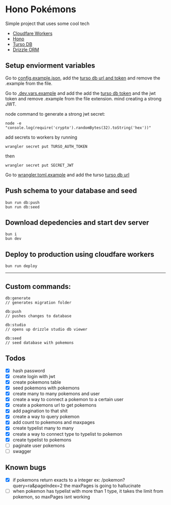 # Hono Pokémons
Simple project that uses some cool tech
- [Cloudfare Workers](https://workers.cloudflare.com/)
- [Hono](https://hono.dev/)
- [Turso DB](https://turso.tech/)
- [Drizzle ORM](https://orm.drizzle.team/)
## Setup enviorment variables
Go to [config.example.json](./config.example.json), add the [turso db url and token](https://turso.tech/) and remove the .example from the file.

Go to [.dev.vars.example](./.dev.vars.example) and add the add the [turso db token](https://turso.tech/) and the jwt token and remove .example from the file extension. mind creating a strong JWT.

node command to generate a strong jwt secret:
```
node -e "console.log(require('crypto').randomBytes(32).toString('hex'))"
```

add secrets to workers by running
```
wrangler secret put TURSO_AUTH_TOKEN
```
then
```
wrangler secret put SECRET_JWT
```

Go to [wrangler.toml.example](./wrangler.toml.example) and add the turso [turso db url](https://turso.tech/)

## Push schema to your database and seed

```
bun run db:push
bun run db:seed
```

## Download depedencies and start dev server

```
bun i
bun dev
```

## Deploy to production using cloudfare workers

```
bun run deploy
```
---

## Custom commands:

```
db:generate 
// generates migration folder 

db:push
// pushes changes to database

db:studio
// opens up drizzle studio db viewer

db:seed
// seed database with pokemons
```

## Todos
- [x] hash password
- [x] create login with jwt
- [x] create pokemons table
- [x] seed pokemons with pokemons
- [x] create many to many pokemons and user
- [x] create a way to connect a pokemon to a certain user
- [x] create a pokemons url to get pokemons
- [x] add pagination to that shit
- [x] create a way to query pokemon
- [x] add count to pokemons and maxpages
- [x] create typelist many to many
- [x] create a way to connect type to typelist to pokemon
- [x] create typelist to pokemons
- [ ] paginate user pokemons 
- [ ] swagger

## Known bugs
- [x] if pokemons return exacts to a integer ex: /pokemon?query=ra&pageIndex=2 the maxPages is going to hallucinate
- [ ] when pokemon has typelist with more than 1 type, it takes the limit from pokemon, so maxPages isnt working 